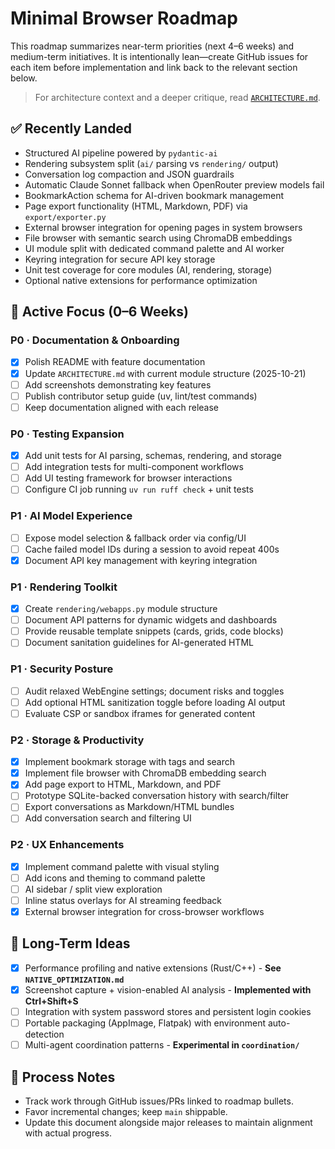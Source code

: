 # Minimal Browser Roadmap

This roadmap summarizes near-term priorities (next 4–6 weeks) and medium-term initiatives. It is intentionally lean—create GitHub issues for each item before implementation and link back to the relevant section below.

> For architecture context and a deeper critique, read [`ARCHITECTURE.md`](ARCHITECTURE.md).

## ✅ Recently Landed

- Structured AI pipeline powered by `pydantic-ai`
- Rendering subsystem split (`ai/` parsing vs `rendering/` output)
- Conversation log compaction and JSON guardrails
- Automatic Claude Sonnet fallback when OpenRouter preview models fail
- BookmarkAction schema for AI-driven bookmark management
- Page export functionality (HTML, Markdown, PDF) via `export/exporter.py`
- External browser integration for opening pages in system browsers
- File browser with semantic search using ChromaDB embeddings
- UI module split with dedicated command palette and AI worker
- Keyring integration for secure API key storage
- Unit test coverage for core modules (AI, rendering, storage)
- Optional native extensions for performance optimization

## 📌 Active Focus (0–6 Weeks)

### P0 · Documentation & Onboarding
- [x] Polish README with feature documentation
- [x] Update `ARCHITECTURE.md` with current module structure (2025-10-21)
- [ ] Add screenshots demonstrating key features
- [ ] Publish contributor setup guide (uv, lint/test commands)
- [ ] Keep documentation aligned with each release

### P0 · Testing Expansion
- [x] Add unit tests for AI parsing, schemas, rendering, and storage
- [ ] Add integration tests for multi-component workflows
- [ ] Add UI testing framework for browser interactions
- [ ] Configure CI job running `uv run ruff check` + unit tests

### P1 · AI Model Experience
- [ ] Expose model selection & fallback order via config/UI
- [ ] Cache failed model IDs during a session to avoid repeat 400s
- [x] Document API key management with keyring integration

### P1 · Rendering Toolkit
- [x] Create `rendering/webapps.py` module structure
- [ ] Document API patterns for dynamic widgets and dashboards
- [ ] Provide reusable template snippets (cards, grids, code blocks)
- [ ] Document sanitation guidelines for AI-generated HTML

### P1 · Security Posture
- [ ] Audit relaxed WebEngine settings; document risks and toggles
- [ ] Add optional HTML sanitization toggle before loading AI output
- [ ] Evaluate CSP or sandbox iframes for generated content

### P2 · Storage & Productivity
- [x] Implement bookmark storage with tags and search
- [x] Implement file browser with ChromaDB embedding search
- [x] Add page export to HTML, Markdown, and PDF
- [ ] Prototype SQLite-backed conversation history with search/filter
- [ ] Export conversations as Markdown/HTML bundles
- [ ] Add conversation search and filtering UI

### P2 · UX Enhancements
- [x] Implement command palette with visual styling
- [ ] Add icons and theming to command palette
- [ ] AI sidebar / split view exploration
- [ ] Inline status overlays for AI streaming feedback
- [x] External browser integration for cross-browser workflows

## 🌅 Long-Term Ideas

- [x] Performance profiling and native extensions (Rust/C++) - **See `NATIVE_OPTIMIZATION.md`**
- [x] Screenshot capture + vision-enabled AI analysis - **Implemented with Ctrl+Shift+S**
- [ ] Integration with system password stores and persistent login cookies
- [ ] Portable packaging (AppImage, Flatpak) with environment auto-detection
- [ ] Multi-agent coordination patterns - **Experimental in `coordination/`**

## 📝 Process Notes

- Track work through GitHub issues/PRs linked to roadmap bullets.
- Favor incremental changes; keep `main` shippable.
- Update this document alongside major releases to maintain alignment with actual progress.
